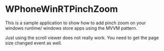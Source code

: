 # WPhoneWinRTPinchZoom

This is a sample application to show how to add pinch zoom on your windows runtime/ windows store apps using the MVVM pattern. 

Just using the scroll viewer does not really work. You need to get the page size changed event as well. 
